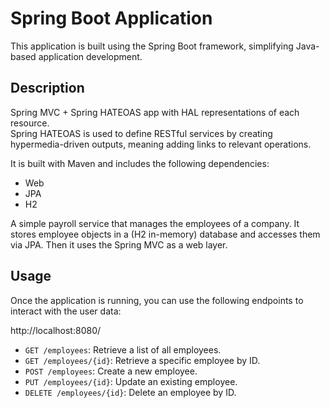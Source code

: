 # Spring Boot Application
This application is built using the Spring Boot framework, simplifying Java-based application development.

## Description
Spring MVC + Spring HATEOAS app with HAL representations of each resource.  
Spring HATEOAS is used to define RESTful services by creating hypermedia-driven outputs, meaning adding links to relevant operations.


It is built with Maven and includes the following dependencies:
  - Web
  - JPA
  - H2

A simple payroll service that manages the employees of a company. It stores employee objects in a (H2 in-memory) database and accesses them via JPA.
Then it uses the Spring MVC as a web layer.

## Usage
Once the application is running, you can use the following endpoints to interact with the user data:

http://localhost:8080/
- `GET /employees`: Retrieve a list of all employees.
- `GET /employees/{id}`: Retrieve a specific employee by ID.
- `POST /employees`: Create a new employee.
- `PUT /employees/{id}`: Update an existing employee.
- `DELETE /employees/{id}`: Delete an employee by ID.
